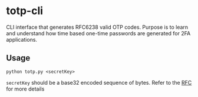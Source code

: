 # totp-cli
CLI interface that generates RFC6238 valid OTP codes. Purpose is to learn and understand how time based one-time passwords are generated for 2FA applications. 

## Usage 
```python totp.py <secretKey>```

```secretKey``` should be a base32 encoded sequence of bytes. Refer to the [RFC](https://www.rfc-editor.org/rfc/rfc6238) for more details 